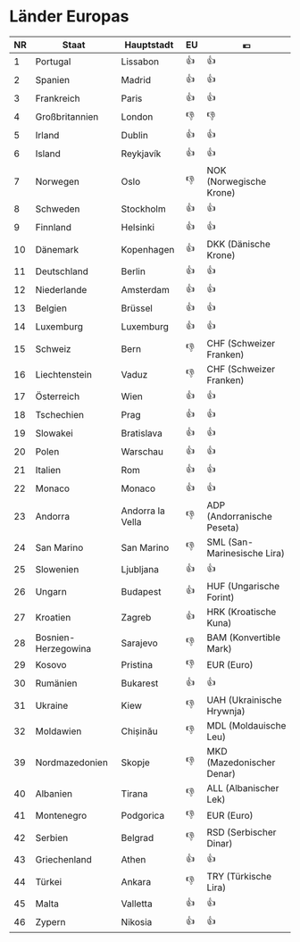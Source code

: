 # Länder Europas

| NR | Staat                     | Hauptstadt       | EU | 💶 |
|----|---------------------------|------------------|----|------|
| 1  | Portugal                  | Lissabon         | 👍 | 👍   |
| 2  | Spanien                   | Madrid           | 👍 | 👍   |
| 3  | Frankreich                | Paris            | 👍 | 👍   |
| 4  | Großbritannien            | London           | 👎 | 👎   |
| 5  | Irland                    | Dublin           | 👍 | 👍   |
| 6  | Island                    | Reykjavík        | 👍 | 👍   |
| 7  | Norwegen                  | Oslo             | 👎 | NOK (Norwegische Krone)  |
| 8  | Schweden                  | Stockholm        | 👍 | 👍   |
| 9  | Finnland                  | Helsinki         | 👍 | 👍   |
| 10 | Dänemark                  | Kopenhagen       | 👍 | DKK (Dänische Krone)  |
| 11 | Deutschland               | Berlin           | 👍 | 👍   |
| 12 | Niederlande               | Amsterdam        | 👍 | 👍   |
| 13 | Belgien                   | Brüssel          | 👍 | 👍   |
| 14 | Luxemburg                 | Luxemburg        | 👍 | 👍   |
| 15 | Schweiz                   | Bern             | 👎 | CHF (Schweizer Franken)  |
| 16 | Liechtenstein             | Vaduz            | 👎 | CHF (Schweizer Franken)  |
| 17 | Österreich                | Wien             | 👍 | 👍   |
| 18 | Tschechien                | Prag             | 👍 | 👍   |
| 19 | Slowakei                  | Bratislava       | 👍 | 👍   |
| 20 | Polen                     | Warschau         | 👍 | 👍   |
| 21 | Italien                   | Rom              | 👍 | 👍   |
| 22 | Monaco                    | Monaco           | 👍 | 👍   |
| 23 | Andorra                   | Andorra la Vella| 👎 | ADP (Andorranische Peseta)  |
| 24 | San Marino                | San Marino       | 👎 | SML (San-Marinesische Lira)  |
| 25 | Slowenien                 | Ljubljana        | 👍 | 👍   |
| 26 | Ungarn                    | Budapest         | 👍 | HUF (Ungarische Forint)  |
| 27 | Kroatien                  | Zagreb           | 👍 | HRK (Kroatische Kuna)  |
| 28 | Bosnien-Herzegowina      | Sarajevo         | 👎 | BAM (Konvertible Mark)  |
| 29 | Kosovo                    | Pristina         | 👎 | EUR (Euro)  |
| 30 | Rumänien                  | Bukarest         | 👍 | 👍   |
| 31 | Ukraine                   | Kiew             | 👎 | UAH (Ukrainische Hrywnja)  |
| 32 | Moldawien                 | Chișinău         | 👎 | MDL (Moldauische Leu)  |
| 39 | Nordmazedonien            | Skopje           | 👎 | MKD (Mazedonischer Denar)  |
| 40 | Albanien                  | Tirana           | 👎 | ALL (Albanischer Lek)  |
| 41 | Montenegro                | Podgorica        | 👎 | EUR (Euro)  |
| 42 | Serbien                   | Belgrad          | 👎 | RSD (Serbischer Dinar)  |
| 43 | Griechenland              | Athen            | 👍 | 👍   |
| 44 | Türkei                    | Ankara           | 👎 | TRY (Türkische Lira)  |
| 45 | Malta                     | Valletta         | 👍 | 👍   |
| 46 | Zypern                    | Nikosia          | 👍 | 👍   |
